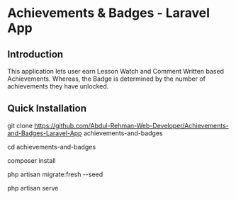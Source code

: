 # Achievements & Badges - Laravel App

## Introduction

This application lets user earn Lesson Watch and Comment Written based Achievements. Whereas, the Badge is determined by the number of achievements they have unlocked.

## Quick Installation

git clone https://github.com/Abdul-Rehman-Web-Developer/Achievements-and-Badges-Laravel-App achievements-and-badges

cd achievements-and-badges

composer install

php artisan migrate:fresh --seed

php artisan serve
